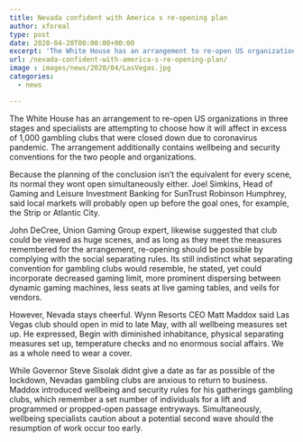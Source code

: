 ```yaml
---
title: Nevada confident with America s re-opening plan
author: xforeal 
type: post
date: 2020-04-20T00:00:00+00:00
excerpt: 'The White House has an arrangement to re-open US organizations in three stages and specialists are attempting to choose how it will affect in excess of 1,000 club that were closed down due to coronavirus pandemic '
url: /nevada-confident-with-america-s-re-opening-plan/
image : images/news/2020/04/LasVegas.jpg
categories:
  - news

---
```

The White House has an arrangement to re-open US organizations in three stages and specialists are attempting to choose how it will affect in excess of 1,000 gambling clubs that were closed down due to coronavirus pandemic. The arrangement additionally contains wellbeing and security conventions for the two people and organizations. 

Because the planning of the conclusion isn&#8217;t the equivalent for every scene, its normal they wont open simultaneously either. Joel Simkins, Head of Gaming and Leisure Investment Banking for SunTrust Robinson Humphrey, said local markets will probably open up before the goal ones, for example, the Strip or Atlantic City. 

John DeCree, Union Gaming Group expert, likewise suggested that club could be viewed as huge scenes, and as long as they meet the measures remembered for the arrangement, re-opening should be possible by complying with the social separating rules. Its still indistinct what separating convention for gambling clubs would resemble, he stated, yet could incorporate decreased gaming limit, more prominent dispersing between dynamic gaming machines, less seats at live gaming tables, and veils for vendors. 

However, Nevada stays cheerful. Wynn Resorts CEO Matt Maddox said Las Vegas club should open in mid to late May, with all wellbeing measures set up. He expressed, Begin with diminished inhabitance, physical separating measures set up, temperature checks and no enormous social affairs. We as a whole need to wear a cover. 

While Governor Steve Sisolak didnt give a date as far as possible of the lockdown, Nevadas gambling clubs are anxious to return to business. Maddox introduced wellbeing and security rules for his gatherings gambling clubs, which remember a set number of individuals for a lift and programmed or propped-open passage entryways. Simultaneously, wellbeing specialists caution about a potential second wave should the resumption of work occur too early.